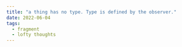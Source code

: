 ```yaml
---
title: "a thing has no type. Type is defined by the observer."
date: 2022-06-04
tags:
  - fragment
  - lofty thoughts
---
```

